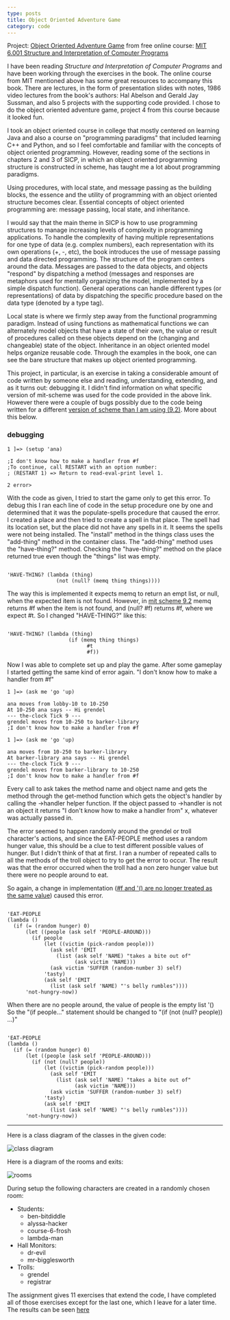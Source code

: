```yaml
---
type: posts
title: Object Oriented Adventure Game
category: code
---
```

Project: [Object Oriented Adventure Game](https://github.com/anawagner/SICP/tree/master/oo_adventure_game) from free online course:
[MIT 6.001 Structure and Interpretation of Computer Programs](https://ocw.mit.edu/courses/electrical-engineering-and-computer-science/6-001-structure-and-interpretation-of-computer-programs-spring-2005/projects/)

I have been reading _Structure and Interpretation of Computer Programs_ and
have been working through the exercises in the book. The online course from
MIT mentioned above has some great resources to accompany this book. There
are lectures, in the form of presentation slides with notes, 1986 video lectures
from the book's authors: Hal Abelson and Gerald Jay Sussman, and also 5 projects
with the supporting code provided. I chose to do the object oriented adventure
game, project 4 from this course because it looked fun.

I took an object oriented course in college that mostly centered on learning
Java and also a course on "programming paradigms" that included learning C++
and Python, and so I feel comfortable and familiar with the concepts of object
oriented programming. However, reading some of the sections in chapters 2 and 3
of SICP, in which an object oriented programming structure is constructed in
scheme, has taught me a lot about programming paradigms.

Using procedures, with local state, and message passing as the building blocks,
the essence and the utility of programming with an object oriented structure
becomes clear. Essential concepts of object oriented programming are:
message passing, local state, and inheritance.

I would say that the main theme in SICP is how to use programming structures to
manage increasing levels of complexity in programming applications. To handle
the complexity of having multiple representations for one type of data (e.g.
complex numbers), each representation with its own operations (+, -, etc), the
book introduces the use of message passing and data directed programming. The
structure of the program centers around the data. Messages are passed to the
data objects, and objects "respond" by dispatching a method (messages and
responses are metaphors used for mentally organizing the model, implemented by
a simple dispatch function). General operations can handle different types (or
representations) of data by dispatching the specific procedure based on the data
type (denoted by a type tag).

Local state is where we firmly step away from the functional programming
paradigm. Instead of using functions as mathematical functions we can
alternately model objects that have a state of their own, the value or result of
procedures called on these objects depend on the (changing and changeable) state
of the object. Inheritance in an object oriented model helps organize reusable
code. Through the examples in the book, one can see the bare structure that
makes up object oriented programming.

This project, in particular, is an exercise in taking a considerable amount
of code written by someone else and reading, understanding, extending, and
as it turns out: debugging it. I didn't find information on what specific version
of mit-scheme was used for the code provided in the above link. However there
were a couple of bugs possibly due to the code being written for a different
[version of scheme than I am using (9.2)](https://www.gnu.org/software/mit-scheme/documentation/mit-scheme-ref/).
More about this below.

<h3>debugging</h3>

```
1 ]=> (setup 'ana)

;I don't know how to make a handler from #f
;To continue, call RESTART with an option number:
; (RESTART 1) => Return to read-eval-print level 1.

2 error>
```
With the code as given, I tried to start the game only to get this error. To debug
this I ran each line of code in the setup procedure one by one and determined
that it was the populate-spells procedure that caused the error. I created a
place and then tried to create a spell in that place. The spell had its location
set, but the place did not have any spells in it. It seems the spells were
not being installed. The "install" method in the things class uses the "add-thing"
method in the container class.  The "add-thing" method uses the "have-thing?"
method. Checking the "have-thing?" method on the place returned true even though
the "things" list was empty.

<pre><code class="scheme">
'HAVE-THING? (lambda (thing)
                (not (null? (memq thing things))))
</code></pre>

The way this is implemented it expects memq to return an empt list, or null,
when the expected item is not found. However, in [mit scheme 9.2](https://www.gnu.org/software/mit-scheme/documentation/mit-scheme-ref/Searching-Lists.html) memq returns #f when the item is not found, and (null? #f) returns #f, where we
expect #t. So I changed "HAVE-THING?" like this:
<pre><code class="scheme">
'HAVE-THING? (lambda (thing)
		            (if (memq thing things)
			              #t
			              #f))
</code></pre>

Now I was able to complete set up and play the game. After some gameplay
I started getting the same kind of error again. "I don't know how to make a
handler from #f"

```
1 ]=> (ask me 'go 'up)

ana moves from lobby-10 to 10-250
At 10-250 ana says -- Hi grendel
--- the-clock Tick 9 ---
grendel moves from 10-250 to barker-library
;I don't know how to make a handler from #f
```

```
1 ]=> (ask me 'go 'up)

ana moves from 10-250 to barker-library
At barker-library ana says -- Hi grendel
--- the-clock Tick 9 ---
grendel moves from barker-library to 10-250
;I don't know how to make a handler from #f
```

Every call to ask takes the method name and object name and gets the method
through the get-method function which gets the object's handler by calling the
->handler helper function. If the object passed to ->handler is not an object it
returns "I don't know how to make a handler from" x, whatever was actually passed
in.

The error seemed to happen randomly around the grendel or troll character's
actions, and since the EAT-PEOPLE method uses a random hunger value, this should
be a clue to test different possible values of hunger. But I didn't think of
that at first. I ran a number of repeated calls to all the methods of the troll
object to try to get the error to occur. The result was that the error occurred
when the troll had a non zero hunger value but there were no people around to
eat.

So again, a change in implementation ([#f and '() are no longer treated as the same value](https://groups.csail.mit.edu/mac/ftpdir/scheme-7.4/doc-html/scheme_2.html#SEC12))
caused this error.

<pre><code class="scheme">
'EAT-PEOPLE
(lambda ()
  (if (= (random hunger) 0)
      (let ((people (ask self 'PEOPLE-AROUND)))
        (if people
            (let ((victim (pick-random people)))
              (ask self 'EMIT
                (list (ask self 'NAME) "takes a bite out of"
                      (ask victim 'NAME)))
              (ask victim 'SUFFER (random-number 3) self)
            'tasty)
            (ask self 'EMIT
              (list (ask self 'NAME) "'s belly rumbles"))))
      'not-hungry-now))
</code></pre>

When there are no people around, the value of people is the empty list '()
So the "(if people..." statement should be changed to "(if (not (null? people)) ...)"

<pre><code class="scheme">
'EAT-PEOPLE
(lambda ()
  (if (= (random hunger) 0)
      (let ((people (ask self 'PEOPLE-AROUND)))
        (if (not (null? people))
            (let ((victim (pick-random people)))
              (ask self 'EMIT
                (list (ask self 'NAME) "takes a bite out of"
                      (ask victim 'NAME)))
              (ask victim 'SUFFER (random-number 3) self)
            'tasty)
            (ask self 'EMIT
              (list (ask self 'NAME) "'s belly rumbles"))))
      'not-hungry-now))
</code></pre>


----

Here is a class diagram of the classes in the given code:

![class diagram](/assets/images/OOAdventure_objects.png)

Here is a diagram of the rooms and exits:

![rooms](/assets/images/OOAdventure_rooms.png)

During setup the following characters are created in a randomly chosen
room:
  - Students:
    - ben-bitdiddle
    - alyssa-hacker
    - course-6-frosh
    - lambda-man
  - Hall Monitors:
    - dr-evil
    - mr-bigglesworth
  - Trolls:
    - grendel
    - registrar

The assignment gives 11 exercises that extend the code, I have completed all of
those exercises except for the last one, which I leave for a later time.
The results can be seen [here](https://github.com/anawagner/SICP/tree/master/oo_adventure_game)
